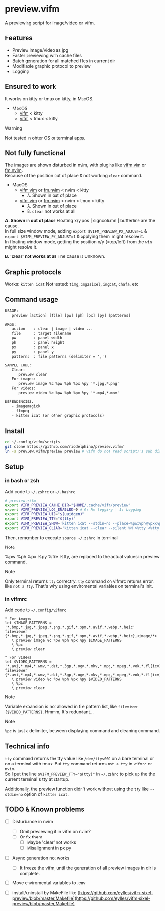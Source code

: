 # preview.vifm

A previewing script for image/video on vifm.


## Features

   - Preview image/video as jpg
   - Faster previewing with cache files
   - Batch generation for all matched files in current dir
   - Modifiable graphic protocol to preview
   - Logging


## Ensured to work
It works on kitty or tmux on kitty, in MacOS.

- MacOS
  - [vifm](https://github.com/vifm/vifm) < kitty
  - [vifm](https://github.com/vifm/vifm) < tmux < kitty

> [!Warning]
> Not tested in ohter OS or terminal apps.


## Not fully functional

The images are shown disturbed in nvim, with plugins like [vifm.vim](https://github.com/vifm/vifm.vim) or [fm.nvim](https://github.com/is0n/fm-nvim).  
Because of the position out of place & not working `clear` command.


- MacOS
  - [vifm.vim](https://github.com/vifm/vifm.vim) or [fm.nvim](https://github.com/is0n/fm-nvim) < nvim < kitty
     - A. Shown in out of place
  - [vifm.vim](https://github.com/vifm/vifm.vim) or [fm.nvim](https://github.com/is0n/fm-nvim) < nvim < tmux < kitty
     - A. Shown in out of place
     - B. `clear` not works at all

**A. Shown in out of place**
Floating x/y pos | signcolumn | bufferline are the cause.  
In full size window mode, adding `export $VIFM_PREVIEW_PX_ADJUST=1` & `export $VIFM_PREVIEW_PY_ADJUST=1` & applying them, might resolve it.  
In floating window mode, getting the position x/y (=top/left) from the `win` might resolve it.  

**B. 'clear' not works at all**
The cause is Unknown.


## Graphic protocols

Works: `kitten icat`
Not tested: `timg`, `img2sixel`, `imgcat`, `chafa`, etc


## Command usage

```txt
USAGE:
   preview [action] [file] [pw] [ph] [px] [py] [patterns]

ARGS:
   action    : clear | image | video ...
   file      : target filename
   pw        : panel width
   ph        : panel height
   px        : panel x
   py        : panel y
   patterns  : file patterns (delimiter = ',')

SAMPLE CODE:
   Clear:
      preview clear
   For images:
      preview image %c %pw %ph %px %py '*.jpg,*.png'
   For videos:
      preview video %c %pw %ph %px %py '*.mp4,*.mov'

DEPENDENCIES:
   - imagemagick
   - ffmpeg
   - kitten icat (or other graphic protocols)
```

## Install

```bash
cd ~/.config/vifm/scripts
git clone https://github.com/riodelphino/preview.vifm/
ln -s preview.vifm/preview preview # vifm do not read scripts's sub dir somewhy, so link it.
```

## Setup


### in bash or zsh

Add code to `~/.zshrc` or `~/.bashrc`
```bash
# preview.vifm
export VIFM_PREVIEW_CACHE_DIR="$HOME/.cache/vifm/preview"
export VIFM_PREVIEW_LOG_ENABLED=0 # 0: No logging | 1: Logging
export VIFM_PREVIEW_UID="$(uuidgen)"
export VIFM_PREVIEW_TTY="$(tty)"
export VIFM_PREVIEW_SHOW='kitten icat --stdin=no --place=%pwx%ph@%pxx%py --scale-up --transfer-mode=file "%file" >%tty <%tty'
export VIFM_PREVIEW_CLEAR='kitten icat --clear --silent %N >%tty <%tty &'
```
Then, remember to execute `source ~/.zshrc` in terminal

> [!Note]
> %pw %ph %px %py %file %tty, are replaced to the actual values in preview command.

> [!Note]
> Only terminal returns `tty` correctry. `tty` command on vifmrc returns error, like `not a tty`. That's why using enviromental variables on terminal's init.


### in vifmrc

Add code to `~/.config/vifmrc`

```vim
" For images
let $IMAGE_PATTERNS = '*.bmp,*.jpg,*.jpeg,*.png,*.gif,*.xpm,*.avif,*.webp,*.heic'
fileviewer {*.bmp,*.jpg,*.jpeg,*.png,*.gif,*.xpm,*.avif,*.webp,*.heic},<image/*>
   \ preview image %c %pw %ph %px %py $IMAGE_PATTERNS
   \ %pc
   \ preview clear

" For videos
let $VIDEO_PATTERNS = '*.avi,*.mp4,*.wmv,*.dat,*.3gp,*.ogv,*.mkv,*.mpg,*.mpeg,*.vob,*.fl[icv],*.m2v,*.mov,*.webm,*.ts,*.mts,*.m4v,*.r[am],*.qt,*.divx,*.as[fx]'
fileviewer {*.avi,*.mp4,*.wmv,*.dat,*.3gp,*.ogv,*.mkv,*.mpg,*.mpeg,*.vob,*.fl[icv],*.m2v,*.mov,*.webm,*.ts,*.mts,*.m4v,*.r[am],*.qt,*.divx,*.as[f},
   \ preview video %c %pw %ph %px %py $VIDEO_PATTERNS
   \ %pc
   \ preview clear
```

> [!Note]
> Variable expansion is not allowed in file pattern list, like `fileviwer {$VIDEO_PATTERNS}`. Hmmm, It's redundant...

> [!Note]
> `%pc` is just a delimiter, between displaying command and cleaning command.


## Technical info

`tty` command returns the tty value like `/dev/ttys001` on a bare terminal or on a terminal with tmux.
But `tty` command returns `not a tty` in `vifmrc` or `nvim`.  
So I put the line `$VIFM_PREVIEW_TTY="$(tty)"` in `~/.zshrc` to pick up the the current terminal's tty at startup.

Additionally, the preview function didn't work without using the `tty` like `--stdin=no` option of `kitten icat`.


## TODO & Known problems

- [ ] Disturbance in nvim
   - [ ] Omit previewing if in vifm on nvim?
   - [ ] Or fix them 
      - [ ] Maybe 'clear' not works
      - [ ] Misalignment in px py
- [ ] Async generation not works
   - [ ] It freeze the vifm, until the generation of all preview images in dir is complete.
- [ ] Move enviromental variables to .env
- [ ] install/uninstall by MakeFile like [https://github.com/eylles/vifm-sixel-preview/blob/master/Makefile](https://github.com/eylles/vifm-sixel-preview/blob/master/Makefile)

